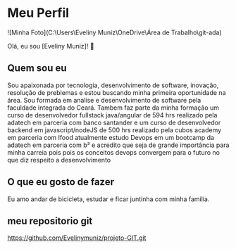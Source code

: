 # Meu Perfil

![Minha Foto](C:\Users\Eveliny Muniz\OneDrive\Área de Trabalho\git-ada)

Olá, eu sou [Eveliny Muniz]! 🌟

## Quem sou eu

Sou apaixonada por tecnologia, desenvolvimento de software, inovação, resolução de preblemas e estou buscando minha primeira oportunidade na área.
Sou formada em analise e desenvolvimento de software pela faculdade integrada do Ceará. Tambem faz parte da minha formação um curso de desenvolvedor fullstack java/angular de 594 hrs realizado pela adatech em parceria com banco santander e um curso de desenvolvedor backend em javascript/nodeJS de 500 hrs realizado pela cubos academy em parceria com Ifood atualmente estudo Devops em um bootcamp da adatech em parceria com b³ e acredito que seja de grande importância para minha carreia pois pois os conceitos devops convergem para o futuro no que diz respeito a
desenvolvimento

## O que eu gosto de fazer

Eu amo andar de bicicleta, estudar e ficar juntinha com minha familia.

## meu repositorio git

https://github.com/Evelinymuniz/projeto-GIT.git
